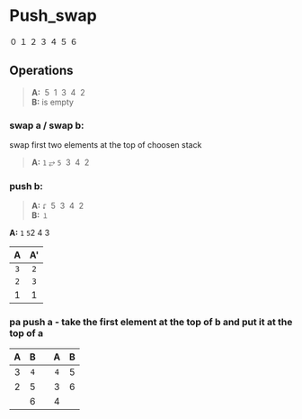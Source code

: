 # Push_swap

０ １ ２ ３ ４ ５ ６ 

## Operations
> **A:**  ­ 5  ­ 1 ­ 3 ­ 4 ­ 2  
> **B:** is empty


### **swap a / swap b:**  
swap first two elements at the top of choosen stack  
> **A:** `1` ⥂ `5` ­ 3 ­ 4 ­ 2  

### push b:
> **A:**  `⮦` ­ 5 ­ 3 ­ 4 ­ 2  
> **B:**  `１`

**A:**
`1` `5`2 4 3

| A | A' |
|:----:|:----:|
| `3` | `2` |
| `2` | `3` | 
| 1 | 1 |

### **pa** push a - take the first element at the top of b and put it at the top of a
|    A | B   | | A    | B   |
|:----:|:----:|-|:----:|:----:|
| 3 | `4` | | `4` | 5 |
| 2 | 5 | | 3 | 6 | 
|   | 6   | | 4 | 

